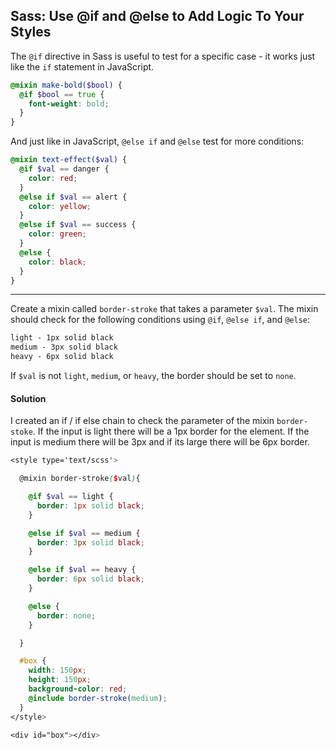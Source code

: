 ## Sass: Use @if and @else to Add Logic To Your Styles

The `@if` directive in Sass is useful to test for a specific case - it works just like the `if` statement in JavaScript.

```scss
@mixin make-bold($bool) {
  @if $bool == true {
    font-weight: bold;
  }
}
```

And just like in JavaScript, `@else if` and `@else` test for more conditions:

```scss
@mixin text-effect($val) {
  @if $val == danger {
    color: red;
  }
  @else if $val == alert {
    color: yellow;
  }
  @else if $val == success {
    color: green;
  }
  @else {
    color: black;
  }
}
```

------

Create a mixin called `border-stroke` that takes a parameter `$val`. The mixin should check for the following conditions using `@if`, `@else if`, and `@else`:

```scss
light - 1px solid black
medium - 3px solid black
heavy - 6px solid black
```

If `$val` is not `light`, `medium`, or `heavy`, the border should be set to `none`.



#### Solution 

I created an if / if else chain to check the parameter of the mixin `border-stoke`. If the input is light there will be a 1px border for the element. If the input is medium there will be 3px and if its large there will be 6px border. 

``````scss
<style type='text/scss'>

  @mixin border-stroke($val){

    @if $val == light {
      border: 1px solid black;
    }

    @else if $val == medium {
      border: 3px solid black;
    }

    @else if $val == heavy {
      border: 6px solid black;
    }

    @else {
      border: none;
    }

  }

  #box {
    width: 150px;
    height: 150px;
    background-color: red;
    @include border-stroke(medium);
  }
</style>

<div id="box"></div>
``````